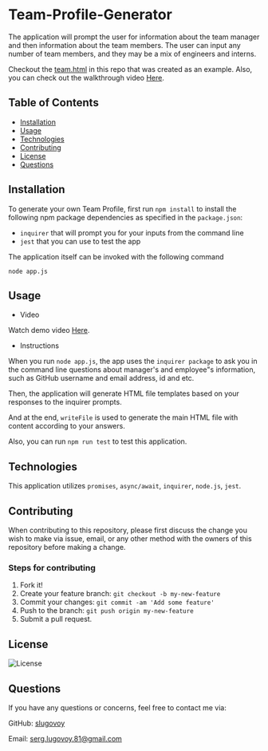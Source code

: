 # Team-Profile-Generator

The application will prompt the user for information about the team manager and then information about the team members. The user can input any number of team members, and they may be a mix of engineers and interns.

Checkout the [team.html](./output/team.html) in this repo that was created as an example. Also, you can check out the walkthrough video <a href="https://youtu.be/3PE5C_9By3s" target="_blank">Here</a>.

## Table of Contents
* [Installation](#installation)
* [Usage](#usage)
* [Technologies](#technologies)
* [Contributing](#contributing)
* [License](#license)
* [Questions](#questions)


## Installation

To generate your own Team Profile, first run `npm install` to install the following npm package dependencies as specified in the `package.json`:

* `inquirer` that will prompt you for your inputs from the command line
* `jest` that you can use to test the app

The application itself can be invoked with the following command

```
node app.js
```
## Usage

* Video

Watch demo video [Here](https://youtu.be/3PE5C_9By3s).

* Instructions

When you run `node app.js`, the app uses the `inquirer package` to ask you in the command line questions about manager's and employee"s information, such as GitHub username and email address, id and etc.

Then, the application will generate HTML file templates based on your responses to the inquirer prompts.

And at the end, `writeFile` is used to generate the main HTML file with content according to your answers.

Also, you can run `npm run test` to test this application.

## Technologies

This application utilizes `promises`, `async/await`, `inquirer`, `node.js`, `jest`.


## Contributing

When contributing to this repository, please first discuss the change you wish to make via issue, email, or any other method with the owners of this repository before making a change.

### Steps for contributing
1. Fork it!
2. Create your feature branch: `git checkout -b my-new-feature`
3. Commit your changes: `git commit -am 'Add some feature'`
4. Push to the branch: `git push origin my-new-feature`
5. Submit a pull request.


## License


![License](https://img.shields.io/badge/License-MIT-blue)


## Questions

If you have any questions or concerns, feel free to contact me via:

GitHub: [slugovoy](https://github.com/slugovoy)

Email: serg.lugovoy.81@gmail.com